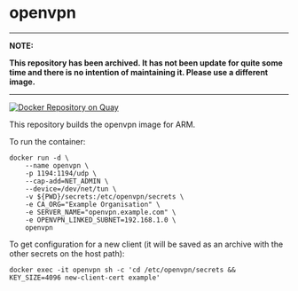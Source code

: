 # openvpn

---
**NOTE:**

**This repository has been archived. It has not been update for quite some time and there is no intention of maintaining it.
Please use a different image.**

---

[![Docker Repository on Quay](https://quay.io/repository/armswarm/openvpn/status "Docker Repository on Quay")](https://quay.io/repository/armswarm/openvpn)

This repository builds the openvpn image for ARM.


To run the container:
```
docker run -d \
    --name openvpn \
    -p 1194:1194/udp \
    --cap-add=NET_ADMIN \
    --device=/dev/net/tun \
    -v ${PWD}/secrets:/etc/openvpn/secrets \
    -e CA_ORG="Example Organisation" \
    -e SERVER_NAME="openvpn.example.com" \
    -e OPENVPN_LINKED_SUBNET=192.168.1.0 \
    openvpn
```

To get configuration for a new client (it will be saved as an archive with the other secrets on the host path):

```
docker exec -it openvpn sh -c 'cd /etc/openvpn/secrets && KEY_SIZE=4096 new-client-cert example'
```
